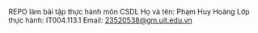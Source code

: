 REPO làm bài tập thực hành môn CSDL
Họ và tên: Phạm Huy Hoàng
Lớp thực hành: IT004.113.1
Email: 23520538@gm.uit.edu.vn
